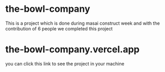 # the-bowl-company

This is a project which is done during masai construct week and with the contribution of 6 people we completed this project


# the-bowl-company.vercel.app

you can click this link to see the project in your machine
